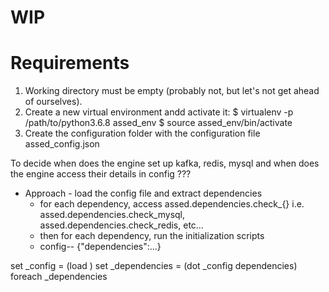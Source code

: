# WIP

# Requirements

1. Working directory must be empty (probably not, but let's not get ahead of ourselves).
2. Create a new virtual environment andd activate it:
    $ virtualenv -p /path/to/python3.6.8 assed_env
    $ source assed_env/bin/activate
3. Create the configuration folder with the configuration file assed_config.json

To decide
    when does the engine set up kafka, redis, mysql
    and when does the engine access their details in config
    ???


- Approach - load the config file and extract dependencies
    - for each dependency, access assed.dependencies.check_{} i.e. assed.dependencies.check_mysql, assed.dependencies.check_redis, etc...
    - then for each dependency, run the initialization scripts
    - config-- {"dependencies":...}

set _config = (load <config>)
set _dependencies = (dot _config dependencies)
foreach _dependencies
